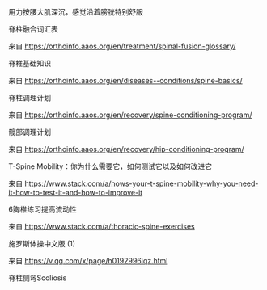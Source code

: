 用力按腰大肌深沉，感觉沿着膀胱特别舒服

脊柱融合词汇表

 

来自 <https://orthoinfo.aaos.org/en/treatment/spinal-fusion-glossary/> 

脊椎基础知识

 

来自 <https://orthoinfo.aaos.org/en/diseases--conditions/spine-basics/> 

 

脊柱调理计划

 

来自 <https://orthoinfo.aaos.org/en/recovery/spine-conditioning-program/> 

 

髋部调理计划

 

来自 <https://orthoinfo.aaos.org/en/recovery/hip-conditioning-program/> 

 

T-Spine Mobility：你为什么需要它，如何测试它以及如何改进它

 

来自 <https://www.stack.com/a/hows-your-t-spine-mobility-why-you-need-it-how-to-test-it-and-how-to-improve-it> 

 

6胸椎练习提高流动性

 

来自 <https://www.stack.com/a/thoracic-spine-exercises> 

 

 

 

施罗斯体操中文版 (1) 

 

来自 <https://v.qq.com/x/page/h0192996iqz.html> 

 

脊柱侧弯Scoliosis

 
